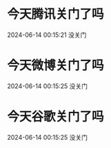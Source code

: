 # 今天腾讯关门了吗

2024-06-14 00:15:21 没关门

# 今天微博关门了吗

2024-06-14 00:15:25 没关门

# 今天谷歌关门了吗

2024-06-14 00:15:25 没关门

